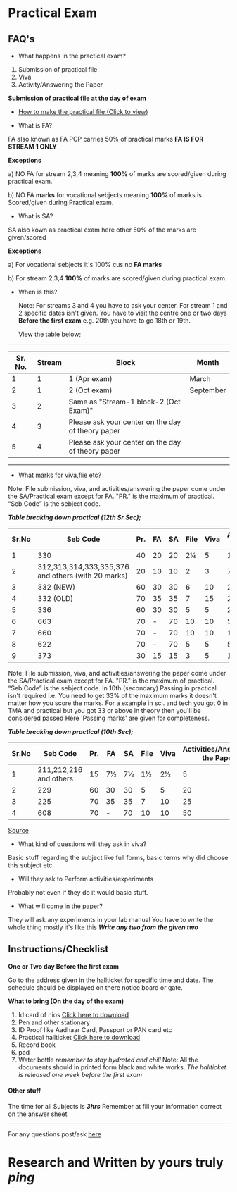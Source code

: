 # Practical Exam

## FAQ's

- What happens in the practical exam?

1. Submission of practical file
2. Viva
3. Activity/Answering the Paper

**Submission of practical file at the day of exam**

- [How to make the practical file (Click to view)](https://nios-students.pages.dev/wiki/howto-rec-book)

- What is FA?

FA also known as FA PCP carries 50% of practical marks **FA IS FOR STREAM 1 ONLY**

**Exceptions**

a) NO FA for stream 2,3,4 meaning **100%** of marks are scored/given during practical exam.

b) NO FA **marks** for vocational sebjects meaning **100%** of marks is Scored/given during Practical exam.

- What is SA?
  
SA also kown as practical exam here other 50% of the marks are given/scored

**Exceptions**

a) For vocational sebjects it's 100% cus no **FA marks**

b) For stream 2,3,4 **100%** of marks are scored/given during practical exam.

- When is this?
  
  Note: For streams 3 and 4 you have to ask your center. For stream 1 and 2 specific dates isn't given. You have to visit the centre one or two days **Before the first exam** e.g. 20th you have to go 18th or 19th.

  View the table below;

---

| Sr. No. | Stream | Block                                             | Month     |
| ------- | ------ | ------------------------------------------------- | --------- |
| 1       | 1      | 1 (Apr exam)                                      | March     |
| 2       | 1      | 2 (Oct exam)                                      | September |
| 3       | 2      | Same as "Stream-1 block-2 (Oct Exam)"             |           |
| 4       | 3      | Please ask your center on the day of theory paper |           |
| 5       | 4      | Please ask your center on the day of theory paper |           |

---

- What marks for viva,flie etc?

Note: File submission, viva, and activities/answering the paper come under the SA/Practical exam except for FA. "PR." is the maximum of practical. “Seb Code” is the sebject code.

***Table breaking down practical (12th Sr.Sec);***

| Sr.No | Seb Code                                           | Pr. | FA | SA | File | Viva | Activities/Answering the Paper | Passing Marks |
| ----- | -------------------------------------------------- | --- | -- | -- | ---- | ---- | ------------------------------ | ------------- |
| 1     | 330                                                | 40  | 20 | 20 | 2¼  | 5    | 15                             | 13            |
| 2     | 312,313,314,333,335,376 and others (with 20 marks) | 20  | 10 | 10 | 2    | 3    | 7                              | 7             |
| 3     | 332 (NEW)                                          | 60  | 30 | 30 | 6    | 10   | 20                             | 19            |
| 4     | 332 (OLD)                                          | 70  | 35 | 35 | 7    | 15   | 20                             | 23            |
| 5     | 336                                                | 60  | 30 | 30 | 5    | 5    | 25                             | 19            |
| 6     | 663                                                | 70  | -  | 70 | 10   | 10   | 50                             | 23            |
| 7     | 660                                                | 70  | -  | 70 | 10   | 10   | 10                             | 23            |
| 8     | 622                                                | 70  | -  | 70 | 5    | 5    | 5                              | 23            |
| 9     | 373                                                | 30  | 15 | 15 | 3    | 5    | 10                             | 9             |

Note:  File submission, viva, and activities/answering the paper come under the SA/Practical exam except for FA. "PR." is the maximum of practical. “Seb Code” is the sebject code. In 10th  (secondary) Passing in practical isn't required i.e. You need to get 33% of the maximum marks it
doesn't matter how you score the marks. For a example in sci. and tech you got 0 in TMA and practical but you got 33 or above in theory then you'll be considered passed Here 'Passing marks' are given for completeness.

***Table breaking down practical (10th Sec);***

| Sr.No | Seb Code               | Pr. | FA  | SA  | File | Viva | Activities/Answering the Paper | Passing Marks |
| ----- | ---------------------- | --- | --- | --- | ---- | ---- | ------------------------------ | ------------- |
| 1     | 211,212,216 and others | 15  | 7½ | 7½ | 1½  | 2½  | 5                              | 4             |
| 2     | 229                    | 60  | 30  | 30  | 5    | 5    | 20                             | 19            |
| 3     | 225                    | 70  | 35  | 35  | 7    | 10   | 25                             | 23            |
| 4     | 608                    | 70  | -   | 70  | 10   | 10   | 50                             | 23            |

[Source](https://nios.ac.in/media/documents/notification/yr2024/Exam/PG_2024.pdf)

- What kind of questions will they ask in viva?

Basic stuff regarding the subject like full forms, basic terms why did choose this subject etc

- Will they ask to Perform activities/experiments

Probably not even if they do it would basic stuff.

- What will come in the paper?

They will ask any experiments in your lab manual
You have to write the whole thing mostly it's like this ***Write any two from the given two***

## Instructions/Checklist

**One or Two day Before the first exam**

Go to the address given in the hallticket for specific time and date. The schedule should be displayed on there notice board or gate.

**What to bring (On the day of the exam)**

1. Id card of nios [Click here to download](https://sdmis.nios.ac.in/registration/id-card) 
2. Pen and other stationary
3. ID Proof like Aadhaar Card, Passport or PAN card etc
4. Practical hallticket [Click here to download](https://sdmis.nios.ac.in/search/hall-ticket)
5. Record book
6. pad
7. Water bottle *remember to stay hydrated and chill*
Note: All the documents should in printed form black and white works. *The hallticket is released one week before the first exam*

#### Other stuff
The time for all Subjects is ***3hrs***
Remember at fill your information correct on the answer sheet

----
For any questions post/ask [here](https://www.reddit.com/r/NIOS_Students/submit)

# Research and Written by yours  truly *ping*

